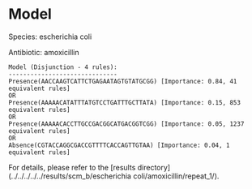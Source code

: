 
# Model

Species: escherichia coli

Antibiotic: amoxicillin

```
Model (Disjunction - 4 rules):
------------------------------
Presence(AACCAAGTCATTCTGAGAATAGTGTATGCGG) [Importance: 0.84, 41 equivalent rules]
OR
Presence(AAAAACATATTTATGTCCTGATTTGCTTATA) [Importance: 0.15, 853 equivalent rules]
OR
Presence(AAAAACACCTTGCCGACGGCATGACGGTCGG) [Importance: 0.05, 1237 equivalent rules]
OR
Absence(CGTACCAGGCGACCGTTTTCACCAGTTGTAA) [Importance: 0.04, 1 equivalent rules]

```

For details, please refer to the [results directory](../../../../../results/scm_b/escherichia coli/amoxicillin/repeat_1/).

